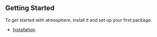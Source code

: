 ## Getting Started

To get started with atmosphere, install it and set up your first package.

* [Installation](installation.md)
